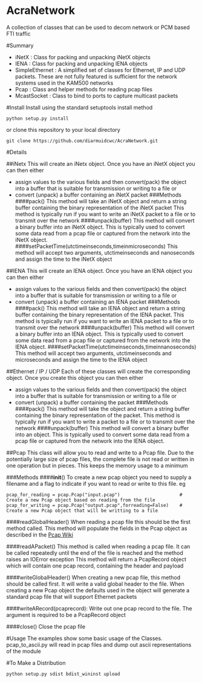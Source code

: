 AcraNetwork
===========

A collection of classes that can be used to decom network or PCM based FTI traffic

#Summary

* iNetX : Class for packing and unpacking iNetX objects
* IENA  : Class for packing and unpacking IENA objects
* SimpleEthernet : A  simplified set of classes for Ethernet, IP and UDP packets. These are not fully featured is
sufficient for the network systems used in the KAM500 networks
* Pcap : Class and helper methods for reading pcap files
* McastSocket : Class to bind to ports to capture multicast packets

#Install
Install using the standard setuptools install method
```
python setup.py install
```
or clone this repository to your local directory

```
git clone https://github.com/diarmuidcwc/AcraNetwork.git
```

#Details

##iNetx
This will create an iNetx object. Once you have an iNetX object you can then either
* assign values to the various fields and then convert(pack) the object into a buffer that is suitable for transmission
or writing to a file or
* convert (unpack) a buffer containing an iNetX packet
###Methods
####pack()
This method will take an iNetX object and return a string buffer containing the binary representation of the iNetX packet
This method is typically run if you want to write an iNetX packet to a file or to transmit over the network
####unpack(buffer)
This method will convert a binary buffer into an iNetX object. This is typically used to convert some data read from a
pcap file or captured from the network into the iNetX object.
####setPacketTime(utctimeinseconds,timeinmicroseconds)
This method will accept two arguments, utctimeinseconds and nanoseconds and assign the time to the iNetX object


##IENA
This will create an IENA object. Once you have an IENA object you can then either
* assign values to the various fields and then convert(pack) the object into a buffer that is suitable for transmission
or writing to a file or
* convert (unpack) a buffer containing an IENA packet
###Methods
####pack()
This method will take an IENA object and return a string buffer containing the binary representation of the IENA packet.
This method is typically run if you want to write an IENA packet to a file or to transmit over the network
####unpack(buffer)
This method will convert a binary buffer into an IENA object. This is typically used to convert some data read from a
pcap file or captured from the network into the IENA object.
####setPacketTime(utctimeinseconds,timeinnanoseconds)
This method will accept two arguments, utctimeinseconds and microseconds and assign the time to the IENA object

##Ethernet / IP / UDP
Each of these classes will create the corresponding object. Once you create this object you can then either
* assign values to the various fields and then convert(pack) the object into a buffer that is suitable for transmission
or writing to a file or
* convert (unpack) a buffer containing the packet
###Methods
####pack()
This method will take the object and return a string buffer containing the binary representation of the packet.
This method is typically run if you want to write a packet to a file or to transmit over the network
####unpack(buffer)
This method will convert a binary buffer into an object. This is typically used to convert some data read from a
pcap file or captured from the network into the IENA object.

##Pcap
This class will allow you to read and write to a Pcap file. Due to the potentially large size of pcap files, the complete
file is not read or written in one operation but in pieces. This keeps the memory usage to a minimum

###Methods
####__init__()
To create a new pcap object you need to supply a filename and a flag to indicate if you want to read or write to this
file. eg
```
pcap_for_reading = pcap.Pcap("input.pcap") 						# Create a new Pcap object based on reading from the file
pcap_for_writing = pcap.Pcap("output.pcap",forreading=False)	# Create a new Pcap object that will be writting to a file
```

####readGlobalHeader()
When reading a pcap file this should be the first method called. This method will populate the fields in the Pcap object
as described in the [Pcap Wiki](http://wiki.wireshark.org/Development/LibpcapFileFormat#Global_Header)

####readAPacket()
This method is called when reading a pcap file. It can be called repeatedly until the end of the file is reached and
the method raises an IOError exception
This method will return a PcapRecord object which will contain one pcap record, containing the header and payload

####writeGlobalHeader()
When creating a new pcap file, this method should be called first. It will write a valid global header to the file.
When creating a new Pcap object the defaults used in the object will generate a standard pcap file that will support
Ethernet packets

####writeARecord(pcaprecord):
Write out one pcap record to the file. The argument is required to be a PcapRecord object

####close()
Close the pcap file




#Usage
The examples show some basic usage of the Classes.
pcap_to_ascii.py will read in pcap files and dump out ascii representations of the module


#To Make a Distribution
```
python setup.py sdist bdist_wininst upload
```